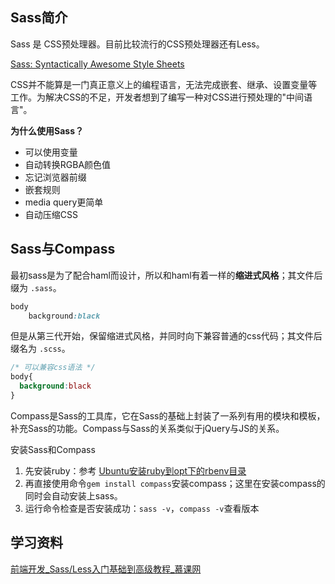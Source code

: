 ## Sass简介

Sass 是 CSS预处理器。目前比较流行的CSS预处理器还有Less。

[Sass: Syntactically Awesome Style Sheets](http://sass-lang.com/ "Sass: Syntactically Awesome Style Sheets")



CSS并不能算是一门真正意义上的编程语言，无法完成嵌套、继承、设置变量等工作。为解决CSS的不足，开发者想到了编写一种对CSS进行预处理的"中间语言"。



**为什么使用Sass？**

- 可以使用变量
- 自动转换RGBA颜色值
- 忘记浏览器前缀
- 嵌套规则
- media query更简单
- 自动压缩CSS



## Sass与Compass

最初sass是为了配合haml而设计，所以和haml有着一样的**缩进式风格**；其文件后缀为 `.sass`。

```sass
body
	background:black
```



但是从第三代开始，保留缩进式风格，并同时向下兼容普通的css代码；其文件后缀名为 `.scss`。

```scss
/* 可以兼容css语法 */
body{
  background:black
}
```



Compass是Sass的工具库，它在Sass的基础上封装了一系列有用的模块和模板，补充Sass的功能。Compass与Sass的关系类似于jQuery与JS的关系。





安装Sass和Compass

1. 先安装ruby：参考 [Ubuntu安装ruby到opt下的rbenv目录](https://fandean.github.io/blog/2017/07/23/Ubuntu%E5%AE%89%E8%A3%85ruby%E5%88%B0opt%E4%B8%8B%E7%9A%84rbenv%E7%9B%AE%E5%BD%95/) 
2. 再直接使用命令`gem install compass`安装compass；这里在安装compass的同时会自动安装上sass。
3. 运行命令检查是否安装成功：`sass -v`，`compass -v`查看版本








## 学习资料

[前端开发_Sass/Less入门基础到高级教程_慕课网](http://www.imooc.com/course/list?c=sassless "前端开发_Sass/Less入门基础到高级教程_慕课网")

